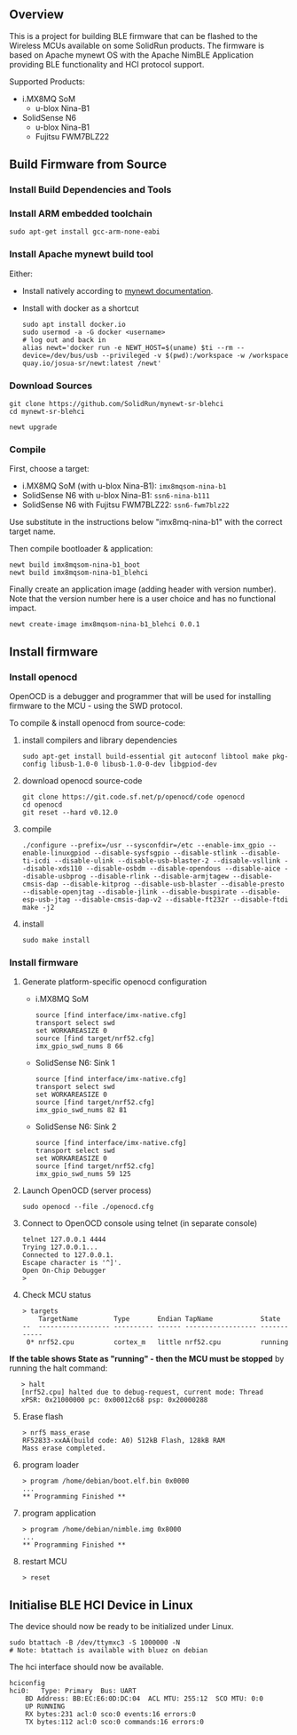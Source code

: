 <!--
#
# Licensed to the Apache Software Foundation (ASF) under one
# or more contributor license agreements.  See the NOTICE file
# distributed with this work for additional information
# regarding copyright ownership.  The ASF licenses this file
# to you under the Apache License, Version 2.0 (the
# "License"); you may not use this file except in compliance
# with the License.  You may obtain a copy of the License at
#
# http://www.apache.org/licenses/LICENSE-2.0
#
# Unless required by applicable law or agreed to in writing,
# software distributed under the License is distributed on an
# "AS IS" BASIS, WITHOUT WARRANTIES OR CONDITIONS OF ANY
#  KIND, either express or implied.  See the License for the
# specific language governing permissions and limitations
# under the License.
#
-->

## Overview

This is a project for building BLE firmware that can be flashed to the Wireless MCUs available on some SolidRun products.
The firmware is based on Apache mynewt OS with the Apache NimBLE Application providing BLE functionality and HCI protocol support.

Supported Products:

- i.MX8MQ SoM
  - u-blox Nina-B1
- SolidSense N6
  - u-blox Nina-B1
  - Fujitsu FWM7BLZ22

## Build Firmware from Source

### Install Build Dependencies and Tools

### Install ARM embedded toolchain

    sudo apt-get install gcc-arm-none-eabi

### Install Apache mynewt build tool

Either:

- Install natively according to [mynewt documentation](https://mynewt.apache.org/latest/get_started/index.html).
- Install with docker as a shortcut

      sudo apt install docker.io
      sudo usermod -a -G docker <username>
      # log out and back in
      alias newt='docker run -e NEWT_HOST=$(uname) $ti --rm --device=/dev/bus/usb --privileged -v $(pwd):/workspace -w /workspace quay.io/josua-sr/newt:latest /newt'


### Download Sources

    git clone https://github.com/SolidRun/mynewt-sr-blehci
    cd mynewt-sr-blehci

    newt upgrade

### Compile

First, choose a target:

- i.MX8MQ SoM (with u-blox Nina-B1): `imx8mqsom-nina-b1`
- SolidSense N6 with u-blox Nina-B1: `ssn6-nina-b111`
- SolidSense N6 with Fujitsu FWM7BLZ22: `ssn6-fwm7blz22`

Use substitute in the instructions below "imx8mq-nina-b1" with the correct target name.

Then compile bootloader & application:

    newt build imx8mqsom-nina-b1_boot
    newt build imx8mqsom-nina-b1_blehci

Finally create an application image (adding header with version number).
Note that the version number here is a user choice and has no functional impact.

    newt create-image imx8mqsom-nina-b1_blehci 0.0.1

## Install firmware

### Install openocd

OpenOCD is a debugger and programmer that will be used for installing firmware to the MCU - using the SWD protocol.

To compile & install openocd from source-code:

1. install compilers and library dependencies

       sudo apt-get install build-essential git autoconf libtool make pkg-config libusb-1.0-0 libusb-1.0-0-dev libgpiod-dev

2. download openocd source-code

       git clone https://git.code.sf.net/p/openocd/code openocd
       cd openocd
       git reset --hard v0.12.0

3. compile

       ./configure --prefix=/usr --sysconfdir=/etc --enable-imx_gpio --enable-linuxgpiod --disable-sysfsgpio --disable-stlink --disable-ti-icdi --disable-ulink --disable-usb-blaster-2 --disable-vsllink --disable-xds110 --disable-osbdm --disable-opendous --disable-aice --disable-usbprog --disable-rlink --disable-armjtagew --disable-cmsis-dap --disable-kitprog --disable-usb-blaster --disable-presto --disable-openjtag --disable-jlink --disable-buspirate --disable-esp-usb-jtag --disable-cmsis-dap-v2 --disable-ft232r --disable-ftdi
       make -j2

4. install

       sudo make install

### Install firmware

1. Generate platform-specific openocd configuration

   - i.MX8MQ SoM

         source [find interface/imx-native.cfg]
         transport select swd
         set WORKAREASIZE 0
         source [find target/nrf52.cfg]
         imx_gpio_swd_nums 8 66

   - SolidSense N6: Sink 1

         source [find interface/imx-native.cfg]
         transport select swd
         set WORKAREASIZE 0
         source [find target/nrf52.cfg]
         imx_gpio_swd_nums 82 81

   - SolidSense N6: Sink 2

         source [find interface/imx-native.cfg]
         transport select swd
         set WORKAREASIZE 0
         source [find target/nrf52.cfg]
         imx_gpio_swd_nums 59 125

2. Launch OpenOCD (server process)

       sudo openocd --file ./openocd.cfg

3. Connect to OpenOCD console using telnet (in separate console)

       telnet 127.0.0.1 4444
       Trying 127.0.0.1...
       Connected to 127.0.0.1.
       Escape character is '^]'.
       Open On-Chip Debugger
       >

4. Check MCU status

       > targets
           TargetName         Type       Endian TapName            State
       --  ------------------ ---------- ------ ------------------ ------------
        0* nrf52.cpu          cortex_m   little nrf52.cpu          running

**If the table shows State as "running" - then the MCU must be stopped** by running the halt command:

       > halt
       [nrf52.cpu] halted due to debug-request, current mode: Thread
       xPSR: 0x21000000 pc: 0x00012c68 psp: 0x20000288

5. Erase flash

       > nrf5 mass_erase
       RF52833-xxAA(build code: A0) 512kB Flash, 128kB RAM
       Mass erase completed.

6. program loader

       > program /home/debian/boot.elf.bin 0x0000
       ...
       ** Programming Finished **

7. program application

       > program /home/debian/nimble.img 0x8000
       ...
       ** Programming Finished **

8. restart MCU

       > reset

## Initialise BLE HCI Device in Linux

The device should now be ready to be initialized under Linux.

```no-highlight
sudo btattach -B /dev/ttymxc3 -S 1000000 -N
# Note: btattach is available with bluez on debian
```

The hci interface should now be available.

```no-highlight
hciconfig
hci0:	Type: Primary  Bus: UART
	BD Address: BB:EC:E6:0D:DC:04  ACL MTU: 255:12  SCO MTU: 0:0
	UP RUNNING 
	RX bytes:231 acl:0 sco:0 events:16 errors:0
	TX bytes:112 acl:0 sco:0 commands:16 errors:0
```
